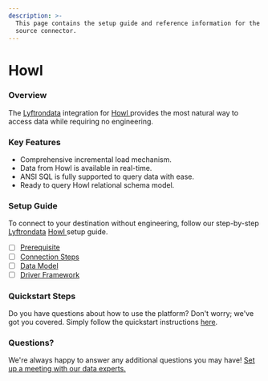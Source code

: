 ```yaml
---
description: >-
  This page contains the setup guide and reference information for the Howl 
  source connector.
---
```


# Howl

### Overview

The [Lyftrondata](https://www.lyftrondata.com/) integration for [Howl ](../howl-/None/)provides the most natural way to access data while requiring no engineering.

### Key Features

* Comprehensive incremental load mechanism.
* Data from Howl is available in real-time.
* ANSI SQL is fully supported to query data with ease.
* Ready to query Howl relational schema model.

### Setup Guide

To connect to your destination without engineering, follow our step-by-step [Lyftrondata](https://www.lyftrondata.com/) [Howl ](../howl-/None/)setup guide.

* [ ] [Prerequisite](prerequisite.md)
* [ ] [Connection Steps](connection-steps.md)
* [ ] [Data Model](data-model/erd.md)
* [ ] [Driver Framework](driver-framework/)

### Quickstart Steps

Do you have questions about how to use the platform? Don't worry; we've got you covered. Simply follow the quickstart instructions [here](../../).

### Questions? <a href="#questions" id="questions"></a>

We're always happy to answer any additional questions you may have! [Set up a meeting with our data experts.](https://www.lyftrondata.com/book-a-meeting/)
